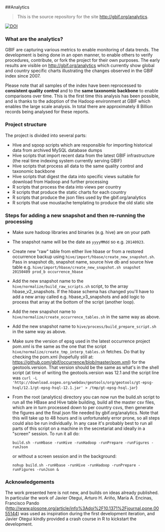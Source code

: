 ##Analytics

> This is the source repository for the site http://gbif.org/analytics.

[![DOI](https://zenodo.org/badge/7464/gbif/analytics.svg)](http://dx.doi.org/10.5281/zenodo.14181)

### What are the analytics?
GBIF are capturing various metrics to enable monitoring of data trends.
The development is being done in an open manner, to enable others to verify procedures, contribute, or fork the project for their own purposes.  The early results are visible on http://gbif.org/analytics which currently show global and country specific charts illustrating the changes observed in the GBIF index since 2007.

Please note that all samples of the index have been reprocessed to **consistent quality control** and to the **same taxonomic backbone** to enable comparisons over time.  This is the first time this analysis has been possible, and is thanks to the adoption of the Hadoop environment at GBIF which enables the large scale analysis.  In total there are approximately 8 Billion records being analysed for these reports.

### Project structure
The project is divided into several parts:
- Hive and sqoop scripts which are responsible for importing historical data from archived MySQL database dumps
- Hive scripts that import recent data from the latest GBIF infrastructure (the real time indexing system currently serving GBIF)
- Hive scripts that process all data to the same quality control and taxonomic backbone
- Hive scripts that digest the data into specific views suitable for download from Hadoop and further processing
- R scripts that process the data into views per country
- R scripts that produce the static charts for each country
- R scripts that produce the json files used by the gbif.org/analytics
- R scripts that use moustache templating to produce the old static site

### Steps for adding a new snapshot and then re-running the processing
- Make sure hadoop libraries and binaries (e.g. hive) are on your path
- The snapshot name will be the date as ```yyyyMMdd``` so e.g. ```20140923```.
- Create new "raw" table from either live hbase or from a restored occurrence backup using ```hive/import/hbase/create_new_snapshot.sh```. Pass in snapshot db, snapshot name, source hive db and source hive table e.g. ```hive/import/hbase/create_new_snapshot.sh snapshot 20150409 prod_b occurrence_hbase```
- Add the new snapshot name to the ```hive/normalize/build_raw_scripts.sh``` script, to the array hbase_v2_snapshots. If the hbase schema has changed you'll have to add a new array called e.g. hbase_v3_snapshots and add logic to process that array at the bottom of the script (another loop).
- Add the new snapshot name to ```hive/normalize/create_occurrence_tables.sh``` in the same way as above.
- Add the new snapshot name to ```hive/process/build_prepare_script.sh``` in the same way as above.
- Make sure the version of epsg used in the latest occurrence project pom.xml is the same as the one that the script ```hive/normalize/create_tmp_interp_tables.sh``` fetches. Do that by checking the pom.xml (hopefully still at: https://github.com/gbif/occurrence/blob/master/pom.xml) for the geotools.version. That version should be the same as what's in the shell script (at time of writing the geotools.version was 12.1 and the script line was ```curl -L 'http://download.osgeo.org/webdav/geotools/org/geotools/gt-epsg-hsql/12.1/gt-epsg-hsql-12.1.jar' > /tmp/gt-epsg-hsql.jar```)
- From the root (analytics) directory you can now run the build.sh script to run all the HBase and Hive table building, build all the master csv files, which are in turn processed down to per country csvs, then generate the figures and the final json file needed by gbif.org/analytics. Note that this will take up to 48 hours and is unfortunately error prone, so all steps could also be run individually. In any case it's probably best to run all parts of this script on a machine in the secretariat and ideally in a "screen" session. To run it all do: 

  ```build.sh -runHbase -runHive -runHadoop -runPrepare -runFigures -runJson```
  
  or without a screen session and in the background:

  ```nohup build.sh -runHbase -runHive -runHadoop -runPrepare -runFigures -runJson &```

### Acknowledgements
The work presented here is not new, and builds on ideas already published.  In particular the work of Javier Otegui, Arturo H. Ariño, María A. Encinas, Francisco Pando (http://www.plosone.org/article/info%3Adoi%2F10.1371%2Fjournal.pone.0055144) was used as inspiration during the first development iteration, and Javier Otegui kindly provided a crash course in R to kickstart the development.  



